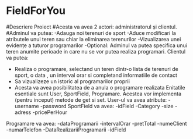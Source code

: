 # FieldForYou

#Descriere Proiect
#Acesta va avea 2 actori: administratorul și clientul.
#Adminul va putea:
	-Adauga noi terenuri de sport 
	-Aduce modificari la atributele unui teren sau chiar la eliminarea terenurilor
	-Vizualizarea unei evidențe a tuturor programarilor
	-Optional: Adminul va putea specifica unui teren anumite perioade in care nu se vor putea realiza programari.
Clientul va putea:
-	Realiza o programare, selectand un teren dintr-o lista  de terenuri de sport, o data , un interval orar si completand informatiile de contact
-	Sa vizualizeze un istoric al programarilor proprii
-	Acesta va avea posibilitatea de a anula o programare realizata
Enitatile esentiale sunt User, SportField, Programare. Acestea vor implementa (pentru inceput) metode de get si set.
User-ul va avea atribute: 
-username
-password
SportField va avea:
-idField
-Category
-size
-adress
-pricePerHour


Programare va avea:
	-dataProgramarii
	-intervalOrar
	-pretTotal
	-numeClient
	-numarTelefon
	-DataRealizariiProgramarii
	-idField

